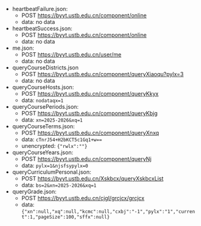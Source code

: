 - heartbeatFailure.json:
  - POST https://byyt.ustb.edu.cn/component/online
  - data: no data
- heartbeatSuccess.json:
  - POST https://byyt.ustb.edu.cn/component/online
  - data: no data
- me.json:
  - POST https://byyt.ustb.edu.cn/user/me
  - data: no data
- queryCourseDistricts.json
  - POST https://byyt.ustb.edu.cn/component/queryXiaoqu?pylx=3
  - data: no data
- queryCourseHosts.json:
  - POST https://byyt.ustb.edu.cn/component/queryKkyx
  - data: `nodataqx=1`
- queryCoursePeriods.json:
  - POST https://byyt.ustb.edu.cn/component/queryKbjg
  - data: `xn=2025-2026&xq=1`
- queryCourseTerms.json:
  - POST https://byyt.ustb.edu.cn/component/queryXnxq
  - data: `cTnrJ54+H2bKCT5c1Gq1+w==`
  - unencrypted: `{"rwlx":""}`
- queryCourseYears.json:
  - POST https://byyt.ustb.edu.cn/component/queryNj
  - data: `pylx=1&njsfsypylx=0`
- queryCurriculumPersonal.json:
  - POST https://byyt.ustb.edu.cn/Xskbcx/queryXskbcxList
  - data: `bs=2&xn=2025-2026&xq=1`
- queryGrade.json:
  - POST https://byyt.ustb.edu.cn/cjgl/grcjcx/grcjcx
  - data: `{"xn":null,"xq":null,"kcmc":null,"cxbj":"-1","pylx":"1","current":1,"pageSize":100,"sffx":null}`
